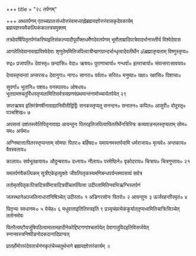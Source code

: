 +++
title = "२८ तर्पणम्‌"

+++
अथतर्पणम्‌ एतच्चप्रातःसंध्योत्तरंवामध्याह्नेब्रह्मयज्ञोत्तरंवासकृदेवकार्यम् ब्रह्मयज्ञस्यवैकल्पिकंकालत्रयमुक्तम्

तत्रदेवर्षिपितृतर्पणंकरिष्यइतिसंकल्प्यादौपूर्वोक्तधर्मेणदेवतर्पणम् भूमौताम्रादिपात्रेवादर्भानास्तीर्य विश्वेदेवास

आगतेतिदेवानावाह्यविश्वेदेवाः शृणुतेममितिजपित्वात्रीन्प्रागग्रान्दर्भान्धृत्वादेवतीर्थेन ॐब्रह्मातृप्यताम् विष्णुस्तृप्य०

रुद्र० प्रजापति० देवास्तृ० छन्दांसि० वेदा० ऋषय० पुराणाचार्या० गन्धर्वा० इतराचार्या० संवत्सराःसावयव०

देव्यस्तृप्यन्तां अप्सरसः० देवानुगा० नागा० सागरा० पर्वता० सरित० मनुष्या० यक्षा० रक्षांसि० पिशाचा०

सुपर्णा० भूतानि० पशव० वनस्पतय० ओषधय० भूतग्रामश्चतुर्विधस्तृप्यतामितिसर्वत्रसप्रणवंप्रथमान्तंनामोच्चार्यतर्पयेत् २९

सप्तऋषय इतिमंत्रेणर्षीनावाह्यानिवीतीद्विर्द्विः सनकस्तृप्यतु सनन्दन० सनातन० कपिल० आसुरी० वोदुस्तृ० पञ्चशिख० ७

अपसव्यं उशंतस्त्वेतिपितृनावाह्य आयन्तुनः पितरइतिजपित्वापिततीर्थेनत्रिस्त्रिः कव्यवाडनलस्तृप्यताम् सोम० यम० अर्यमा०

अग्निष्वात्ताःपितरस्तृप्यन्ताम् सोमपाः पितरः० बर्हिषदः० यमायनमस्तर्पयामि धर्मराजाय० मृत्यवे० अन्तकाय० वैवस्वताय०

कालाय० सर्वभूतक्षयाय० औदुन्बराय० दध्नाय० नीलाय० परमेष्ठिने० वृकोदराय० चित्राय० चित्रगुप्ताय० २१

यमतर्पणंवैकल्पिकम् सूत्रीएकेइत्युक्तेः जीवत्पितृकस्यमणिबन्धपर्यन्तमपसव्यं सर्वत्र

ततोमृतपितृकःपित्रादित्रयींमात्रादित्रयींचतर्पयित्वा उदीरतामितिनवभिऋग्भिस्तर्पणं

जलस्थानेअञ्जलिनाधारांनिषिञ्चेत्‌ उदीरतां० १ अङिगरसोनः पितरो० २ आयन्तुनः ३ ऊर्जंवहन्तीरमृतं० ४

पितृभ्यः स्वधानमः० ५ येचेह० ६ मधुवाताइतितिस्त्रइति ९ प्रञ्यृचंप्रत्येकंकुर्यात्‌तृप्यध्वमितिचात्रिःसिञ्चेत्‌ ततोनमोवः

पितरैत्यष्टौयजूंषिपठित्वामातामहादीनेकोद्दिष्टगणांश्चतर्पयेत् देवागातुविदइतिविसर्जयेत् स्नानवस्त्रनिष्पीडनोदकदानादिप्राग्वत्

प्रातर्होमोत्तरंदेवतार्चनंनकृतंचेच्चतुर्थभागे ब्रह्मयज्ञोत्तरंकार्यम् ॥
